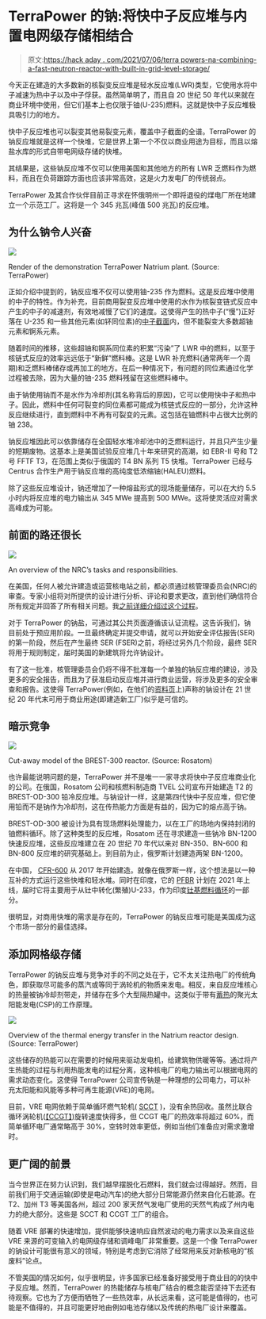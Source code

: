 # TerraPower 的钠:将快中子反应堆与内置电网级存储相结合

> 原文:[https://hack aday . com/2021/07/06/terra powers-na-combining-a-fast-neutron-reactor-with-built-in-grid-level-storage/](https://hackaday.com/2021/07/06/terrapowers-natrium-combining-a-fast-neutron-reactor-with-built-in-grid-level-storage/)

今天正在建造的大多数新的核裂变反应堆是轻水反应堆(LWR)类型，它使用水将中子减速为热中子以及中子俘获。虽然简单明了，而且自 20 世纪 50 年代以来就在商业环境中使用，但它们基本上也仅限于铀(U-235)燃料。这就是快中子反应堆极具吸引力的地方。

快中子反应堆也可以裂变其他易裂变元素，覆盖中子截面的全谱。TerraPower 的钠反应堆就是这样一个快堆，它是世界上第一个不仅以商业用途为目标，而且以熔盐水库的形式自带电网级存储的快堆。

其结果是，这些钠反应堆不仅可以使用美国和其他地方的所有 LWR 乏燃料作为燃料，而且在负荷跟踪方面也应该非常高效，这是火力发电厂的传统弱点。

TerraPower 及其合作伙伴目前正寻求在怀俄明州一个即将退役的煤电厂所在地建立一个示范工厂。这将是一个 345 兆瓦(峰值 500 兆瓦)的反应堆。

## 为什么钠令人兴奋

[![](../Images/5908db237171b4691064679295ec0557.png)](https://hackaday.com/wp-content/uploads/2021/06/Natrium-plant-rendering-TerraPower.jpeg)

Render of the demonstration TerraPower Natrium plant. (Source: TerraPower)

正如介绍中提到的，钠反应堆不仅可以使用铀-235 作为燃料。这是反应堆中使用的中子的特性。作为补充，目前商用裂变反应堆中使用的水作为核裂变链式反应中产生的中子的减速剂，有效地减慢了它们的速度。这使得产生的热中子(“慢”)正好落在 U-235 和一些其他元素(如钚同位素)的[中子截面](https://en.wikipedia.org/wiki/Neutron_cross_section)内，但不能裂变大多数超铀元素和锕系元素。

随着时间的推移，这些超铀和锕系同位素的积累“污染”了 LWR 中的燃料，以至于核链式反应的效率远远低于“新鲜”燃料棒。这是 LWR 补充燃料(通常两年一个周期)和乏燃料棒储存或再加工的地方。在后一种情况下，有问题的同位素通过化学过程被去除，因为大量的铀-235 燃料残留在这些燃料棒中。

由于钠使用钠而不是水作为冷却剂(其名称背后的原因)，它可以使用快中子和热中子。因此，燃料中任何可裂变的同位素都可能成为核链式反应的一部分，允许这种反应继续进行，直到燃料中不再有可裂变的元素。这包括在铀燃料中占很大比例的铀 238。

钠反应堆因此可以依靠储存在全国轻水堆冷却池中的乏燃料运行，并且只产生少量的短期废物。这基本上是美国试验反应堆几十年来研究的高潮，如 EBR-II 号和 T2 号 FFTF T3，在范围上类似于俄国的 T4 BN 系列 T5 快堆。TerraPower 已经与 Centrus 合作生产用于钠反应堆的高纯度低浓缩铀(HALEU)燃料。

除了这些反应堆设计，钠还增加了一种熔盐形式的现场能量储存，可以在大约 5.5 小时内将反应堆的电力输出从 345 MWe 提高到 500 MWe。这将使灵活应对需求高峰成为可能。

## 前面的路还很长

[![](../Images/978a91bcd45cd48c90bb1f807ef10a67.png)](https://hackaday.com/wp-content/uploads/2020/09/nrc_how-we-regulate.gif)

An overview of the NRC’s tasks and responsibilities.

在美国，任何人被允许建造或运营核电站之前，都必须通过核管理委员会(NRC)的审查。专家小组将对所提供的设计进行分析、评论和要求更改，直到他们确信符合所有规定并回答了所有相关问题。我[之前详细介绍过这个过程](https://hackaday.com/2020/10/01/certifying-nuclear-reactors-how-the-nrc-approved-its-first-small-modular-reactor-design/)。

对于 TerraPower 的钠盐，可通过其公共页面遵循该认证流程。这告诉我们，钠目前处于预应用阶段。一旦最终确定并提交申请，就可以开始安全评估报告(SER)的第一阶段，然后在产生最终 SER (FSER)之前，将经过另外几个阶段，最终 SER 将用于规则制定，届时美国的新建筑将允许钠设计。

有了这一批准，核管理委员会仍将不得不批准每一个单独的钠反应堆的建设，涉及更多的安全报告，而且为了获准启动反应堆并进行商业运营，将涉及更多的安全审查和报告。这使得 TerraPower(例如，在他们的[资料页](https://www.terrapower.com/wp-content/uploads/2021/06/2021-Natrium_Technology.pdf)上)声称的钠设计在 21 世纪 20 年代末可用于商业用途(即建造新工厂)似乎是可信的。

## 暗示竞争

[![](../Images/bb14c5ff85f3b7942953a8decb5282f6.png)](https://hackaday.com/wp-content/uploads/2021/06/BREST-300-Rosatom.jpg)

Cut-away model of the BREST-300 reactor. (Source: Rosatom)

也许最能说明问题的是，TerraPower 并不是唯一一家寻求将快中子反应堆商业化的公司。在俄国，Rosatom 公司和核燃料制造商 TVEL 公司宣布开始建造 T2 的 BREST-OD-300 铅冷反应堆。与钠设计一样，这是第四代快中子反应堆，但它使用铅而不是钠作为冷却剂，这在传热能力方面是有益的，因为它的熔点高于钠。

BREST-OD-300 被设计为具有现场燃料处理能力，以在工厂的场地内保持封闭的铀燃料循环。除了这种类型的反应堆，Rosatom 还在寻求建造一些钠冷 BN-1200 快速反应堆，这些反应堆建立在 20 世纪 70 年代以来对 BN-350、BN-600 和 BN-800 反应堆的研究基础上。到目前为止，俄罗斯计划建造两架 BN-1200。

在中国， [CFR-600](https://en.wikipedia.org/wiki/CFR-600) 从 2017 年开始建造。就像在俄罗斯一样，这个想法是以一种互补的方式运行这些快堆和轻水堆。同时在印度，它的 [PFBR](https://en.wikipedia.org/wiki/Prototype_Fast_Breeder_Reactor) 计划在 2021 年上线，届时它将主要用于从钍中转化(繁殖)U-233，作为印度[钍基燃料循环](https://en.wikipedia.org/wiki/India%27s_three-stage_nuclear_power_programme)的一部分。

很明显，对商用快堆的需求是存在的，TerraPower 的钠反应堆可能是美国成为这个市场一部分的最佳选择。

## 添加网格级存储

TerraPower 的钠反应堆与竞争对手的不同之处在于，它不太关注热电厂的传统角色，即获取尽可能多的蒸汽或等同于涡轮机的物质来发电。相反，来自反应堆核心的热量被钠冷却剂带走，并储存在多个大型隔热罐中。这类似于带有[蓄热](https://en.wikipedia.org/wiki/Concentrated_solar_power#CSP_with_thermal_energy_storage)的聚光太阳能发电(CSP)的工作原理。

[![](../Images/1309d40965b6cacf86b7c47e7706a5d8.png)](https://hackaday.com/wp-content/uploads/2021/06/terrapower_natrium_heat_flow_full.jpg)

Overview of the thermal energy transfer in the Natrium reactor design. (Source: TerraPower)

这些储存的热能可以在需要的时候用来驱动发电机，给建筑物供暖等等。通过将产生热能的过程与利用热能发电的过程分离，这种核电厂的电力输出可以根据电网的需求动态变化。这使得 TerraPower 公司宣传钠是一种理想的公司电力，可以补充太阳能和风能等多种可再生能源(VRE)的电网。

目前，VRE 电网依赖于简单循环燃气轮机( [SCCT](https://en.wikipedia.org/wiki/Simple_cycle_combustion_turbine) )，没有余热回收。虽然比联合循环涡轮机([【CCGT】](https://en.wikipedia.org/wiki/Combined_cycle_power_plant))旋转速度快得多，但 CCGT 电厂的热效率将超过 60%，而简单循环电厂通常略高于 30%，空转时效率更低，例如当他们准备应对需求激增时。

## 更广阔的前景

当今世界正在努力认识到，我们越早摆脱化石燃料，我们就会过得越好。然而，目前我们用于交通运输(即使是电动汽车)的绝大部分日常能源仍然来自化石能源。在 T2、加州 T3 等美国各州，超过 200 家天然气发电厂使用的天然气构成了州内电力的绝大部分。这些是 SCCT 和 CCGT 工厂的组合。

随着 VRE 部署的快速增加，提供能够快速响应自然波动的电力需求以及来自这些 VRE 来源的可变输入的电网级存储和调峰电厂非常重要。这是一个像 TerraPower 的钠设计可能很有意义的领域，特别是考虑到它消除了经常用来反对新核电的“核废料”论点。

不管美国的情况如何，似乎很明显，许多国家已经准备好接受用于商业目的的快中子反应堆。然而，TerraPower 的热能储存与核电厂结合的概念能否坚持下去还有待观察。它也为了方便而牺牲了一些热效率，从长远来看，这可能是值得的，也可能是不值得的，并且可能更好地由例如电池存储以及传统的热电厂设计来覆盖。